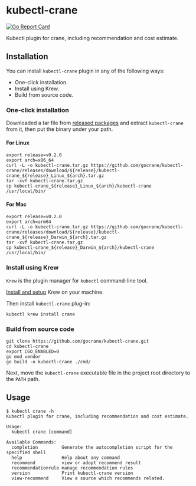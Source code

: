# kubectl-crane

[![Go Report Card](https://goreportcard.com/badge/github.com/gocrane/kubectl-crane)](https://goreportcard.com/report/github.com/gocrane/kubectl-crane)

Kubectl plugin for crane, including recommendation and cost estimate.

## Installation

You can install `kubectl-crane` plugin in any of the following ways:

- One-click installation.
- Install using Krew.
- Build from source code.

### One-click installation

Downloaded a tar file from [released packages](https://github.com/gocrane/kubectl-crane/releases) and extract `kubectl-crane` from it, then put the binary under your path.

#### For Linux

```shell
export release=v0.2.0
export arch=x86_64
curl -L -o kubectl-crane.tar.gz https://github.com/gocrane/kubectl-crane/releases/download/${release}/kubectl-crane_${release}_Linux_${arch}.tar.gz
tar -xvf kubectl-crane.tar.gz 
cp kubectl-crane_${release}_Linux_${arch}/kubectl-crane /usr/local/bin/
```

#### For Mac

```shell
export release=v0.2.0
export arch=arm64
curl -L -o kubectl-crane.tar.gz https://github.com/gocrane/kubectl-crane/releases/download/${release}/kubectl-crane_${release}_Darwin_${arch}.tar.gz
tar -xvf kubectl-crane.tar.gz 
cp kubectl-crane_${release}_Darwin_${arch}/kubectl-crane /usr/local/bin/
```

### Install using Krew

`Krew` is the plugin manager for `kubectl` command-line tool.

[Install and setup](https://krew.sigs.k8s.io/docs/user-guide/setup/install/) Krew on your machine.

Then install `kubectl-crane` plug-in:

```shell
kubectl krew install crane
```

### Build from source code

```shell
git clone https://github.com/gocrane/kubectl-crane.git
cd kubectl-crane
export CGO_ENABLED=0
go mod vendor
go build -o kubectl-crane ./cmd/
```

Next, move the `kubectl-crane` executable file in the project root directory to the `PATH` path.

## Usage

```text
$ kubectl crane -h
Kubectl plugin for crane, including recommendation and cost estimate.

Usage:
  kubectl crane [command]

Available Commands:
  completion         Generate the autocompletion script for the specified shell
  help               Help about any command
  recommend          view or adopt recommend result
  recommendationrule manage recommendation rules
  version            Print kubectl-crane version
  view-recommend     View a source which recommends related.
```

